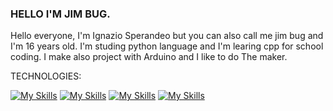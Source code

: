 ###   HELLO I'M JIM BUG.

Hello everyone, I'm Ignazio Sperandeo but you can also call me jim bug
and I'm 16 years old. I'm studing python language and I'm learing cpp for school coding.
I make also project with Arduino and I like to do The maker.




TECHNOLOGIES:


[![My Skills](https://skillicons.dev/icons?i=py&perline=3)](https://skillicons.dev) [![My Skills](https://skillicons.dev/icons?i=c&perline=3)](https://skillicons.dev) [![My Skills](https://skillicons.dev/icons?i=cpp&perline=3)](https://skillicons.dev) [![My Skills](https://skillicons.dev/icons?i=linux&perline=3)](https://skillicons.dev)
